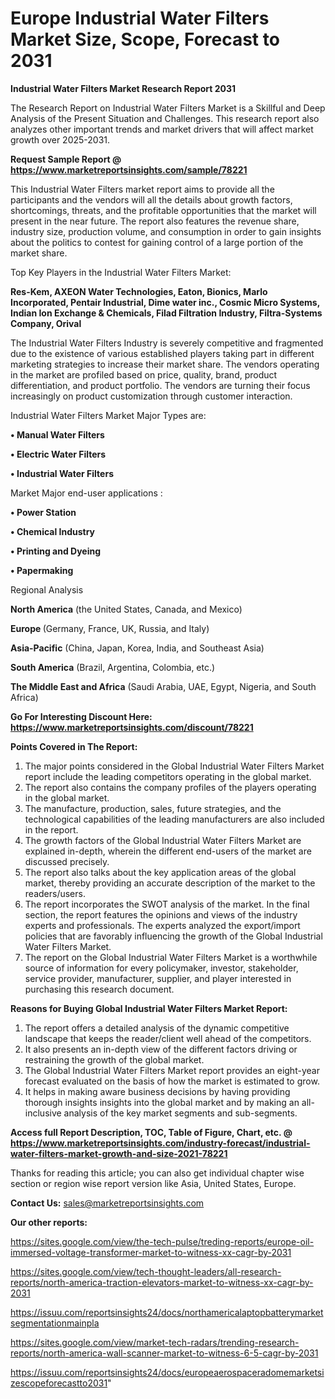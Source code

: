 # Europe Industrial Water Filters Market Size, Scope, Forecast to 2031

<strong>Industrial Water Filters Market Research Report 2031</strong>

The Research Report on Industrial Water Filters Market is a Skillful and Deep Analysis of the Present Situation and Challenges. This research report also analyzes other important trends and market drivers that will affect market growth over 2025-2031.

<strong>Request Sample Report @ <a href=https://www.marketreportsinsights.com/sample/78221>https://www.marketreportsinsights.com/sample/78221</a></strong>

This Industrial Water Filters market report aims to provide all the participants and the vendors will all the details about growth factors, shortcomings, threats, and the profitable opportunities that the market will present in the near future. The report also features the revenue share, industry size, production volume, and consumption in order to gain insights about the politics to contest for gaining control of a large portion of the market share.

Top Key Players in the Industrial Water Filters Market:

<strong>Res-Kem, AXEON Water Technologies, Eaton, Bionics, Marlo Incorporated, Pentair Industrial, Dime water inc., Cosmic Micro Systems, Indian Ion Exchange & Chemicals, Filad Filtration Industry, Filtra-Systems Company, Orival</strong>

The Industrial Water Filters Industry is severely competitive and fragmented due to the existence of various established players taking part in different marketing strategies to increase their market share. The vendors operating in the market are profiled based on price, quality, brand, product differentiation, and product portfolio. The vendors are turning their focus increasingly on product customization through customer interaction.

Industrial Water Filters Market Major Types are:

<strong>• Manual Water Filters

• Electric Water Filters

• Industrial Water Filters</strong>

Market Major end-user applications :

<strong>• Power Station

• Chemical Industry

• Printing and Dyeing

• Papermaking</strong>

Regional Analysis

</u><strong><b>North America</b></strong> (the United States, Canada, and Mexico)

<strong><b>Europe </b></strong>(Germany, France, UK, Russia, and Italy)

<strong><b>Asia-Pacific</b></strong> (China, Japan, Korea, India, and Southeast Asia)

<strong><b>South America</b></strong> (Brazil, Argentina, Colombia, etc.)

<strong><b>The Middle East and Africa</b></strong> (Saudi Arabia, UAE, Egypt, Nigeria, and South Africa)

<strong>Go For Interesting Discount Here: <a href=https://www.marketreportsinsights.com/discount/78221>https://www.marketreportsinsights.com/discount/78221</a></strong>

<strong>Points Covered in The Report:</strong>
<ol>
  <li>The major points considered in the Global Industrial Water Filters Market report include the leading competitors operating in the global market.</li>
  <li>The report also contains the company profiles of the players operating in the global market.</li>
  <li>The manufacture, production, sales, future strategies, and the technological capabilities of the leading manufacturers are also included in the report.</li>
  <li>The growth factors of the Global Industrial Water Filters Market are explained in-depth, wherein the different end-users of the market are discussed precisely.</li>
  <li>The report also talks about the key application areas of the global market, thereby providing an accurate description of the market to the readers/users.</li>
  <li>The report incorporates the SWOT analysis of the market. In the final section, the report features the opinions and views of the industry experts and professionals. The experts analyzed the export/import policies that are favorably influencing the growth of the Global Industrial Water Filters Market.</li>
  <li>The report on the Global Industrial Water Filters Market is a worthwhile source of information for every policymaker, investor, stakeholder, service provider, manufacturer, supplier, and player interested in purchasing this research document.</li>
</ol>
<strong>Reasons for Buying Global Industrial Water Filters Market Report:</strong>

<ol>
  <li>The report offers a detailed analysis of the dynamic competitive landscape that keeps the reader/client well ahead of the competitors.</li>
  <li>It also presents an in-depth view of the different factors driving or restraining the growth of the global market.</li>
  <li>The Global Industrial Water Filters Market report provides an eight-year forecast evaluated on the basis of how the market is estimated to grow.</li>
  <li>It helps in making aware business decisions by having providing thorough insights insights into the global market and by making an all-inclusive analysis of the key market segments and sub-segments.</li>
</ol>
<strong>Access full Report Description, TOC, Table of Figure, Chart, etc. @ <a href=https://www.marketreportsinsights.com/industry-forecast/industrial-water-filters-market-growth-and-size-2021-78221>https://www.marketreportsinsights.com/industry-forecast/industrial-water-filters-market-growth-and-size-2021-78221</a></strong>


Thanks for reading this article; you can also get individual chapter wise section or region wise report version like Asia, United States, Europe.

<strong>Contact Us:</strong>
sales@marketreportsinsights.com

<strong>Our other reports:</strong>

<a href=https://sites.google.com/view/the-tech-pulse/treding-reports/europe-oil-immersed-voltage-transformer-market-to-witness-xx-cagr-by-2031>https://sites.google.com/view/the-tech-pulse/treding-reports/europe-oil-immersed-voltage-transformer-market-to-witness-xx-cagr-by-2031</a>

<a href=https://sites.google.com/view/tech-thought-leaders/all-research-reports/north-america-traction-elevators-market-to-witness-xx-cagr-by-2031>https://sites.google.com/view/tech-thought-leaders/all-research-reports/north-america-traction-elevators-market-to-witness-xx-cagr-by-2031</a>

<a href=https://issuu.com/reportsinsights24/docs/northamericalaptopbatterymarketsegmentationmainpla>https://issuu.com/reportsinsights24/docs/northamericalaptopbatterymarketsegmentationmainpla</a>

<a href=https://sites.google.com/view/market-tech-radars/trending-research-reports/north-america-wall-scanner-market-to-witness-6-5-cagr-by-2031>https://sites.google.com/view/market-tech-radars/trending-research-reports/north-america-wall-scanner-market-to-witness-6-5-cagr-by-2031</a>

<a href=https://issuu.com/reportsinsights24/docs/europeaerospaceradomemarketsizescopeforecastto2031>https://issuu.com/reportsinsights24/docs/europeaerospaceradomemarketsizescopeforecastto2031</a>"
